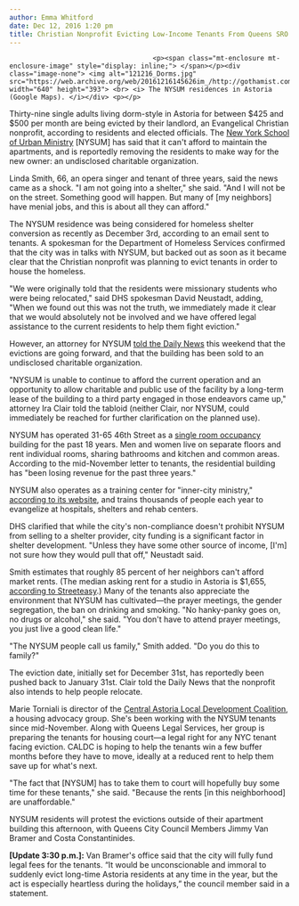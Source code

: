 ```yaml
---
author: Emma Whitford
date: Dec 12, 2016 1:20 pm
title: Christian Nonprofit Evicting Low-Income Tenants From Queens SRO
---
```


	
										<p><span class="mt-enclosure mt-enclosure-image" style="display: inline;"> </span></p><div class="image-none"> <img alt="121216_Dorms.jpg" src="https://web.archive.org/web/20161216145626im_/http://gothamist.com/attachments/nyc_ewhitford/121216_Dorms.jpg" width="640" height="393"> <br> <i> The NYSUM residences in Astoria (Google Maps). </i></div> <p></p>

<p>Thirty-nine single adults living dorm-style in Astoria for between $425 and $500 per month are being evicted by their landlord, an Evangelical Christian nonprofit, according to residents and elected officials. The <a href="https://web.archive.org/web/20161216145626/https://nysum.org/">New York School of Urban Ministry</a> [NYSUM] has said that it can&apos;t afford to maintain the apartments, and is reportedly removing the residents to make way for the new owner: an undisclosed charitable organization. </p>

<p>Linda Smith, 66, an opera singer and tenant of three years, said the news came as a shock. &quot;I am not going into a shelter,&quot; she said. &quot;And I will not be on the street. Something good will happen. But many of [my neighbors] have menial jobs, and this is about all they can afford.&quot; </p>

<p>The NYSUM residence was being considered for homeless shelter conversion as recently as December 3rd, according to an email sent to tenants. A spokesman for the Department of Homeless Services confirmed that the city was in talks with NYSUM, but backed out as soon as it became clear that the Christian nonprofit was planning to evict tenants in order to house the homeless.</p>

<p>&quot;We were originally told that the residents were missionary students who were being relocated,&quot; said DHS spokesman David Neustadt, adding, &quot;When we found out this was not the truth, we immediately made it clear that we would absolutely not be involved and we have offered legal assistance to the current residents to help them fight eviction.&quot; </p>

<p>However, an attorney for NYSUM <a href="https://web.archive.org/web/20161216145626/http://www.nydailynews.com/new-york/queens/non-profit-evicts-queens-tenants-build-homeless-shelter-article-1.2906405">told the Daily News</a> this weekend that the evictions are going forward, and that the building has been sold to an undisclosed charitable organization. </p>

<p>&quot;NYSUM is unable to continue to afford the current operation and an opportunity to allow charitable and public use of the facility by a long-term lease of the building to a third party engaged in those endeavors came up,&quot; attorney Ira Clair told the tabloid (neither Clair, nor NYSUM, could immediately be reached for further clarification on the planned use). </p>

<p>NYSUM has operated 31-65 46th Street as a <a href="https://web.archive.org/web/20161216145626/http://www.mfy.org/projects/sro-law-project/">single room occupancy</a> building for the past 18 years. Men and women live on separate floors and rent individual rooms, sharing bathrooms and kitchen and common areas. According to the mid-November letter to tenants, the residential building has &quot;been losing revenue for the past three years.&quot;  </p>

<p>NYSUM also operates as a training center for &quot;inner-city ministry,&quot; <a href="https://web.archive.org/web/20161216145626/https://nysum.org/about/">according to its website</a>, and trains thousands of people each year to evangelize at hospitals, shelters and rehab centers. </p>

<p>DHS clarified that while the city&apos;s non-compliance doesn&apos;t prohibit NYSUM from selling to a shelter provider, city funding is a significant factor in shelter development. &quot;Unless they have some other source of income, [I&apos;m] not sure how they would pull that off,&quot; Neustadt said. </p>

<p>Smith estimates that roughly 85 percent of her neighbors can&apos;t afford market rents. (The median asking rent for a studio in Astoria is $1,655, <a href="https://web.archive.org/web/20161216145626/http://streeteasy.com/neighborhoods/astoria/">according to Streeteasy</a>.) Many of the tenants also appreciate the environment that NYSUM has cultivated&#x2014;the prayer meetings,  the gender segregation, the ban on drinking and smoking. &quot;No hanky-panky goes on, no drugs or alcohol,&quot; she said. &quot;You don&apos;t have to attend prayer meetings, you just live a good clean life.&quot; </p>

<p>&quot;The NYSUM people call us family,&quot; Smith added. &quot;Do you do this to family?&quot; </p>

<p>The eviction date, initially set for December 31st, has reportedly been pushed back to January 31st. Clair told the Daily News that the nonprofit also intends to help people relocate. </p>

<p>Marie Torniali is director of the <a href="https://web.archive.org/web/20161216145626/http://www.centralastoria.nyc/">Central Astoria Local Development Coalition</a>, a housing advocacy group. She&apos;s been working with the NYSUM tenants since mid-November. Along with Queens Legal Services, her group is preparing the tenants for housing court&#x2014;a legal right for any NYC tenant facing eviction. CALDC is hoping to help the tenants win a few buffer months before they have to move, ideally at a reduced rent to help them save up for what&apos;s next. </p>

<p>&quot;The fact that [NYSUM] has to take them to court will hopefully buy some time for these tenants,&quot; she said. &quot;Because the rents [in this neighborhood] are unaffordable.&quot; </p>

<p>NYSUM residents will protest the evictions outside of their apartment building this afternoon, with Queens City Council Members Jimmy Van Bramer and Costa Constantinides. </p>

<p><strong>[Update 3:30 p.m.]:</strong> Van Bramer&apos;s office said that the city will fully fund legal fees for the tenants. &#x201C;It would be unconscionable and immoral to suddenly evict long-time Astoria residents at any time in the year, but the act is especially heartless during the holidays,&#x201D; the council member said in a statement. </p>					
										
									
				